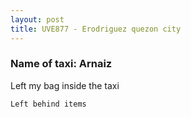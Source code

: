 ```yaml
---
layout: post
title: UVE877 - Erodriguez quezon city
---
```


### Name of taxi: Arnaiz

Left my bag inside the taxi

```Left behind items```
